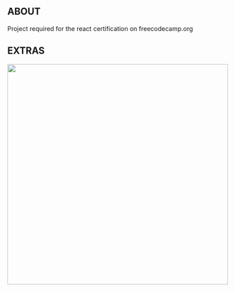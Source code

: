 ## ABOUT
Project required for the react certification on freecodecamp.org

## EXTRAS

<img src="https://media1.giphy.com/media/L49bSJBUNSgnQK57HP/giphy.gif" width="500">
